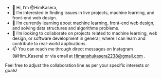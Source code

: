 - 👋 Hi, I’m @HimKasera, 
- 👀 I’m interested in finding issues in live projects, machine learning, and front-end web design.
- 🌱 I’m currently learning about machine learning, front-end web design, and solving data structures and algorithms problems.
- 💞️ I’m looking to collaborate on projects related to machine learning, web design, or software development in general, where I can learn and contribute to real-world applications.
- 📫 You can reach me through direct messages on Instagram (@Him_Kasera) or via email at Himanshukasera2238@gmail.com .

Feel free to adjust the collaboration line as per your specific interests or goals!
<!---
HimKasera/HimKasera is a ✨ special ✨ repository because its `README.md` (this file) appears on your GitHub profile.
You can click the Preview link to take a look at your changes.
--->
